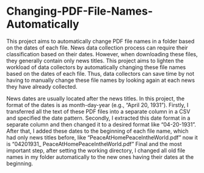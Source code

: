 # Changing-PDF-File-Names-Automatically

This project aims to automatically change PDF file names in a folder based on the dates of each file.
News data collection process can require their classification based on their dates. However, when downloading these files, they generally contain only news titles. This project aims to lighten the workload of data collectors by automatically changing these file names based on the dates of each file. Thus, data collectors can save time by not having to manually change these file names by looking again at each news they have already collected.

News dates are usually located after the news titles. In this project, the format of the dates is as month-day-year (e.g., “April 20, 1931”). Firstly, I transferred all the text of these PDF files into a separate column in a CSV and specified the date pattern. Secondly, I extracted this date format in a separate column and then changed it to a desired format like “04-20-1931”. After that, I added these dates to the beginning of each file name, which had only news titles before, like “PeaceAtHomePeaceIntheWorld.pdf” now it is “04201931_ PeaceAtHomePeaceIntheWorld.pdf” Final and the most important step, after setting the working directory,  I changed all old file names in my folder automatically to the new ones having their dates at the beginning.


